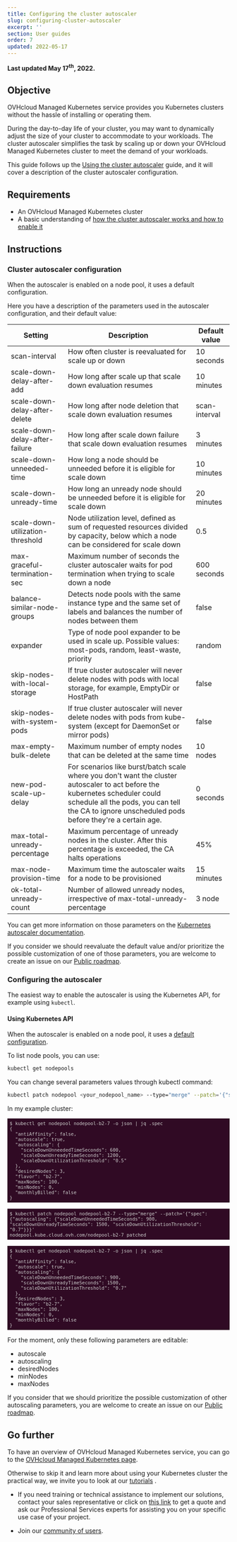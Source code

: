 ```yaml
---
title: Configuring the cluster autoscaler
slug: configuring-cluster-autoscaler
excerpt: ''
section: User guides
order: 7
updated: 2022-05-17
---
```


<style>
 pre {
     font-size: 14px;
 }
 pre.console {
   background-color: #300A24; 
   color: #ccc;
   font-family: monospace;
   padding: 5px;
   margin-bottom: 5px;
 }
 pre.console code {
   border: solid 0px transparent;
   font-family: monospace !important;
   font-size: 0.75em;
   color: #ccc;
 }
 .small {
     font-size: 0.75em;
 }
</style>

**Last updated May 17<sup>th</sup>, 2022.**

## Objective

OVHcloud Managed Kubernetes service provides you Kubernetes clusters without the hassle of installing or operating them.

During the day-to-day life of your cluster, you may want to dynamically adjust the size of your cluster to accommodate to your workloads. The cluster autoscaler simplifies the task by scaling up or down your OVHcloud Managed Kubernetes cluster to meet the demand of your workloads.

This guide follows up the [Using the cluster autoscaler](../using-cluster-autoscaler) guide, and it will cover a description of the cluster autoscaler configuration.

## Requirements

- An OVHcloud Managed Kubernetes cluster
- A basic understanding of [how the cluster autoscaler works and how to enable it](../using-cluster-autoscaler)

## Instructions

### Cluster autoscaler configuration

When the autoscaler is enabled on a node pool, it uses a default configuration.

Here you have a description of the parameters used in the autoscaler configuration, and their default value:

| Setting	| Description |	Default value |
| ------- | ----------- | ------------- |
| scan-interval	| How often cluster is reevaluated for scale up or down	| 10 seconds |
| scale-down-delay-after-add	| How long after scale up that scale down evaluation resumes	| 10 minutes |
| scale-down-delay-after-delete	| How long after node deletion that scale down evaluation resumes	| scan-interval |
| scale-down-delay-after-failure	| How long after scale down failure that scale down evaluation resumes	| 3 minutes |
| scale-down-unneeded-time	| How long a node should be unneeded before it is eligible for scale down	| 10 minutes |
| scale-down-unready-time	| How long an unready node should be unneeded before it is eligible for scale down	| 20 minutes |
| scale-down-utilization-threshold	| Node utilization level, defined as sum of requested resources divided by capacity, below which a node can be considered for scale down	| 0.5 |
| max-graceful-termination-sec	| Maximum number of seconds the cluster autoscaler waits for pod termination when trying to scale down a node	| 600 seconds |
| balance-similar-node-groups	| Detects node pools with the same instance type and the same set of labels and balances the number of nodes between them	| false |
| expander	| Type of node pool expander to be used in scale up. Possible values: most-pods, random, least-waste, priority	| random |
| skip-nodes-with-local-storage	| If true cluster autoscaler will never delete nodes with pods with local storage, for example, EmptyDir or HostPath	| false |
| skip-nodes-with-system-pods	| If true cluster autoscaler will never delete nodes with pods from kube-system (except for DaemonSet or mirror pods)	| false |
| max-empty-bulk-delete	| Maximum number of empty nodes that can be deleted at the same time	| 10 nodes |
| new-pod-scale-up-delay	| For scenarios like burst/batch scale where you don't want the cluster autoscaler to act before the kubernetes scheduler could schedule all the pods, you can tell the CA to ignore unscheduled pods before they're a certain age.	| 0 seconds |
| max-total-unready-percentage	| Maximum percentage of unready nodes in the cluster. After this percentage is exceeded, the CA halts operations	| 45% |
| max-node-provision-time	| Maximum time the autoscaler waits for a node to be provisioned	| 15 minutes |
| ok-total-unready-count	| Number of allowed unready nodes, irrespective of max-total-unready-percentage	| 3 node |

You can get more information on those parameters on the [Kubernetes autoscaler documentation](https://github.com/kubernetes/autoscaler/blob/master/cluster-autoscaler/FAQ.md).

If you consider we should reevaluate the default value and/or prioritize the possible customization of one of those parameters, you are welcome to create an issue on our [Public roadmap](https://github.com/ovh/public-cloud-roadmap/projects/1).

### Configuring the autoscaler

The easiest way to enable the autoscaler is using the Kubernetes API, for example using `kubectl`.

#### Using Kubernetes API

When the autoscaler is enabled on a node pool, it uses a [default configuration](https://docs.ovh.com/sg/en/kubernetes/configuring-cluster-autoscaler/#cluster-autoscaler-configuration).

To list node pools, you can use:

```bash
kubectl get nodepools
```

You can change several parameters values through kubectl command:

```bash
kubectl patch nodepool <your_nodepool_name> --type="merge" --patch='{"spec": {"autoscaling": {"scaleDownUnneededTimeSeconds": <a_value>, "scaleDownUnreadyTimeSeconds": <another_value>, "scaleDownUtilizationThreshold": "<and_another_one>"}}}'
```

In my example cluster:
<pre class="console"><code>$ kubectl get nodepool nodepool-b2-7 -o json | jq .spec
{
  "antiAffinity": false,
  "autoscale": true,
  "autoscaling": {
    "scaleDownUnneededTimeSeconds": 600,
    "scaleDownUnreadyTimeSeconds": 1200,
    "scaleDownUtilizationThreshold": "0.5"
  },
  "desiredNodes": 3,
  "flavor": "b2-7",
  "maxNodes": 100,
  "minNodes": 0,
  "monthlyBilled": false
}
</code></pre>

<pre class="console"><code>$ kubectl patch nodepool nodepool-b2-7 --type="merge" --patch='{"spec": {"autoscaling": {"scaleDownUnneededTimeSeconds": 900, "scaleDownUnreadyTimeSeconds": 1500, "scaleDownUtilizationThreshold": "0.7"}}}'
nodepool.kube.cloud.ovh.com/nodepool-b2-7 patched
</code></pre>

<pre class="console"><code>$ kubectl get nodepool nodepool-b2-7 -o json | jq .spec
{
  "antiAffinity": false,
  "autoscale": true,
  "autoscaling": {
    "scaleDownUnneededTimeSeconds": 900,
    "scaleDownUnreadyTimeSeconds": 1500,
    "scaleDownUtilizationThreshold": "0.7"
  },
  "desiredNodes": 3,
  "flavor": "b2-7",
  "maxNodes": 100,
  "minNodes": 0,
  "monthlyBilled": false
}
</code></pre>

For the moment, only these following parameters are editable:

- autoscale
- autoscaling
- desiredNodes
- minNodes
- maxNodes

If you consider that we should prioritize the possible customization of other autoscaling parameters, you are welcome to create an issue on our [Public roadmap](https://github.com/ovh/public-cloud-roadmap/projects/1).

## Go further

To have an overview of OVHcloud Managed Kubernetes service, you can go to the [OVHcloud Managed Kubernetes page](https://www.ovh.com/public-cloud/kubernetes/).

Otherwise to skip it and learn more about using your Kubernetes cluster the practical way, we invite you to look at our  [tutorials](../) .

- If you need training or technical assistance to implement our solutions, contact your sales representative or click on [this link](https://www.ovhcloud.com/en-sg/professional-services/) to get a quote and ask our Professional Services experts for assisting you on your specific use case of your project.

- Join our [community of users](https://community.ovh.com/en/).
